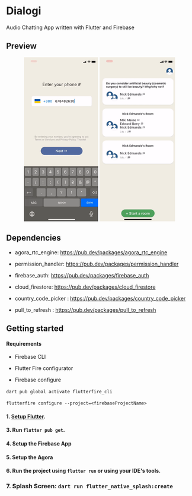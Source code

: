 # Dialogi

Audio Chatting App written with Flutter and Firebase

## Preview

<p align="center">
 <img src="assets/screenshots/1.gif" width='200'/>
 <img src="assets/screenshots/2.gif" width='204.2'/>
 
</p>

## Dependencies

- agora_rtc_engine: https://pub.dev/packages/agora_rtc_engine

- permission_handler: https://pub.dev/packages/permission_handler

- firebase_auth: https://pub.dev/packages/firebase_auth

- cloud_firestore: https://pub.dev/packages/cloud_firestore

- country_code_picker : https://pub.dev/packages/country_code_picker

- pull_to_refresh : https://pub.dev/packages/pull_to_refresh

## Getting started

#### Requirements

- Firebase CLI
- Flutter Fire configurator

- Firebase configure

`dart pub global activate flutterfire_cli`

`flutterfire configure --project=<firebaseProjectName>`

#### 1. [Setup Flutter](https://flutter.dev/docs/get-started/install).

#### 3. Run `flutter pub get`.

#### 4. Setup the Firebase App

#### 5. Setup the Agora

#### 6. Run the project using `flutter run` or using your IDE's tools.

### 7. Splash Screen: `dart run flutter_native_splash:create`
